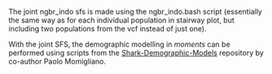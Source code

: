 The joint ngbr_indo sfs is made using the ngbr_indo.bash script (essentially the same way as for each individual population in stairway plot, but including two populations from the vcf instead of just one).

With the joint SFS, the demographic modelling in *moments* can be performed using scripts from the [Shark-Demographic-Models](https://github.com/Nopaoli/Shark-Demographic-Models) repository by co-author Paolo Momigliano.
